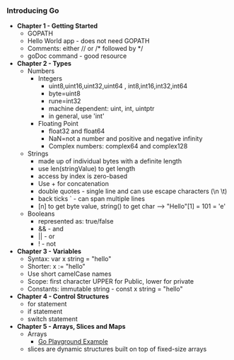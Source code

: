 ### Introducing Go
- **Chapter 1 - Getting Started**
  - GOPATH
  - Hello World app - does not need GOPATH
  - Comments: either // or /* followed by */
  - goDoc command - good resource
- **Chapter 2 - Types**
  - Numbers
    - Integers
      - uint8,uint16,uint32,uint64 , int8,int16,int32,int64
      - byte=uint8
      - rune=int32
      - machine dependent: uint, int, uintptr
      - in general, use 'int'
    - Floating Point
      - float32 and float64
      - NaN=not a number and positive and negative infinity
      - Complex numbers: complex64 and complex128
  - Strings
    - made up of individual bytes with a definite length
    - use len(stringValue) to get length
    - access by index is zero-based
    - Use + for concatenation
    - double quotes - single line and can use escape characters (\n \t)
    - back ticks ` - can span multiple lines
    - [n] to get byte value, string() to get char --> "Hello"[1] = 101 = 'e'
  - Booleans
    - represented as: true/false
    - && - and
    - || - or
    - ! - not
- **Chapter 3 - Variables**
  - Syntax: var x string = "hello"
  - Shorter: x := "hello"
  - Use short camelCase names
  - Scope: first character UPPER for Public, lower for private
  - Constants: immutable string - const x string = "hello"
- **Chapter 4 - Control Structures** 
  - for statement
  - if statement
  - switch statement
- **Chapter 5 - Arrays, Slices and Maps** 
  - Arrays
    - [Go Playground Example](https://play.golang.org/p/3yg_T2mjiX)
  - slices are dynamic structures built on top of fixed-size arrays
